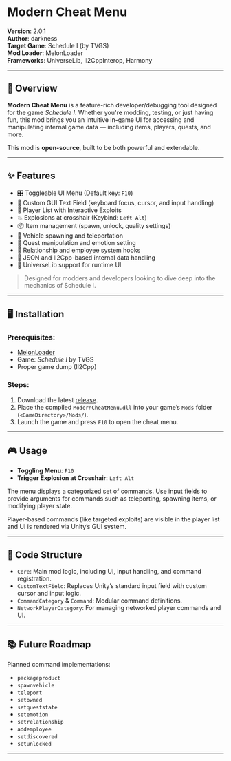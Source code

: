 # Modern Cheat Menu

**Version**: 2.0.1  
**Author**: darkness  
**Target Game**: Schedule I (by TVGS)  
**Mod Loader**: MelonLoader  
**Frameworks**: UniverseLib, Il2CppInterop, Harmony

---

## 📌 Overview

**Modern Cheat Menu** is a feature-rich developer/debugging tool designed for the game *Schedule I*. Whether you're modding, testing, or just having fun, this mod brings you an intuitive in-game UI for accessing and manipulating internal game data — including items, players, quests, and more.

This mod is **open-source**, built to be both powerful and extendable.

---

## ✨ Features

- 🎛️ Toggleable UI Menu (Default key: `F10`)
- 🧰 Custom GUI Text Field (keyboard focus, cursor, and input handling)
- 👥 Player List with Interactive Exploits
- 💥 Explosions at crosshair (Keybind: `Left Alt`)
- 📦 Item management (spawn, unlock, quality settings)
- 🚗 Vehicle spawning and teleportation
- 🧠 Quest manipulation and emotion setting
- 🔐 Relationship and employee system hooks
- 📜 JSON and Il2Cpp-based internal data handling
- 🧩 UniverseLib support for runtime UI

> Designed for modders and developers looking to dive deep into the mechanics of Schedule I.

---

## 🖥️ Installation

### Prerequisites:
- [MelonLoader](https://melonwiki.xyz/)
- Game: *Schedule I* by TVGS
- Proper game dump (Il2Cpp)

### Steps:
1. Download the latest [release](https://github.com/YOUR_USERNAME/YOUR_REPO/releases).
2. Place the compiled `ModernCheatMenu.dll` into your game’s `Mods` folder (`<GameDirectory>/Mods/`).
3. Launch the game and press `F10` to open the cheat menu.

---

## 🎮 Usage

- **Toggling Menu**: `F10`
- **Trigger Explosion at Crosshair**: `Left Alt`

The menu displays a categorized set of commands. Use input fields to provide arguments for commands such as teleporting, spawning items, or modifying player state.

Player-based commands (like targeted exploits) are visible in the player list and UI is rendered via Unity’s GUI system.

---

## 🧱 Code Structure

- `Core`: Main mod logic, including UI, input handling, and command registration.
- `CustomTextField`: Replaces Unity’s standard input field with custom cursor and input logic.
- `CommandCategory` & `Command`: Modular command definitions.
- `NetworkPlayerCategory`: For managing networked player commands and UI.

---

## 📚 Future Roadmap

Planned command implementations:
- `packageproduct`
- `spawnvehicle`
- `teleport`
- `setowned`
- `setqueststate`
- `setemotion`
- `setrelationship`
- `addemployee`
- `setdiscovered`
- `setunlocked`

---
